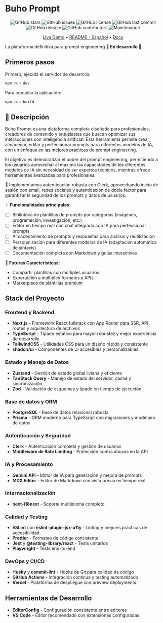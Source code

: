# Buho Prompt

<div align="center">

<!--[GitHub forks](https://img.shields.io/github/forks/slydragonn/buhoprompt-app?style=social)-->

![GitHub stars](https://img.shields.io/github/stars/slydragonn/buhoprompt-app?style=social)
![GitHub issues](https://img.shields.io/github/issues/slydragonn/buhoprompt-app)
![GitHub license](https://img.shields.io/github/license/slydragonn/buhoprompt-app)
![GitHub last commit](https://img.shields.io/github/last-commit/slydragonn/buhoprompt-app)
![GitHub release](https://img.shields.io/github/v/release/slydragonn/buhoprompt-app)
![GitHub contributors](https://img.shields.io/github/contributors/slydragonn/buhoprompt-app)
![Maintenance](https://img.shields.io/badge/Maintained-Actively-green)

</div>

<div align="center">

[Live Demo](#) •
[README - Español](README.es.md) •
[Docs](#)

</div>

La plataforma definitiva para prompt engineering
**🚧 En desarrollo 🚧**

## Primeros pasos

Primero, ejecuta el servidor de desarrollo:

```bash
npm run dev
```

Para compilar la aplicación:

```bash
npm run build
```

## **📝 Descripción**

Buho Prompt es una plataforma completa diseñada para profesionales, creadores de contenido y entusiastas que buscan optimizar sus interacciones con inteligencia artificial. Esta herramienta permite crear, almacenar, editar y perfeccionar prompts para diferentes modelos de IA, con un enfoque en las mejores prácticas de prompt engineering.

El objetivo es democratizar el poder del prompt engineering, permitiendo a los usuarios aprovechar al máximo las capacidades de los diferentes modelos de IA sin necesidad de ser expertos técnicos, mientras ofrece herramientas avanzadas para profesionales.

🔐 Implementamos autenticación robusta con Clerk, aprovechando inicio de sesión con email, redes sociales y autenticación de doble factor para garantizar la seguridad de los prompts y datos de usuarios.

✨ **Funcionalidades principales:**

- [ ] Biblioteca de plantillas de prompts por categorías (imágenes, programación, investigación, etc.)
- [ ] Editor en tiempo real con chat integrado con IA para perfeccionar prompts
- [ ] Almacenamiento de prompts y respuestas para análisis y reutilización
- [ ] Personalización para diferentes modelos de IA (adaptación automática de sintaxis)
- [ ] Documentación completa con Markdown y guías interactivas

🚀 **Futuras Características:**

- Compartir plantillas con múltiples usuarios
- Exportación a múltiples formatos y APIs
- Marketplace de plantillas premium

## Stack del Proyecto

### Frontend y Backend

- **Next.js** - Framework React fullstack con App Router para SSR, API routes y arquitectura de archivos
- **TypeScript** - Tipado estático para mayor robustez y mejor experiencia de desarrollo
- **TailwindCSS** - Utilidades CSS para un diseño rápido y consistente
- **shadcn/ui** - Componentes de UI accesibles y personalizables

### Estado y Manejo de Datos

- **Zustand** - Gestión de estado global liviana y eficiente
- **TanStack Query** - Manejo de estado del servidor, caché y sincronización
- **Zod** - Validación de esquemas y tipado en tiempo de ejecución

### Base de datos y ORM

- **PostgreSQL** - Base de datos relacional robusta
- **Prisma** - ORM moderno para TypeScript con migraciones y modelado de datos

### Autenticación y Seguridad

- **Clerk** - Autenticación completa y gestión de usuarios
- **Middleware de Rate Limiting** - Protección contra abusos en la API

### IA y Procesamiento

- **Gemini API** - Motor de IA para generación y mejora de prompts
- **MDX Editor** - Editor de Markdown con vista previa en tiempo real

### Internacionalización

- **next-i18next** - Soporte multiidioma completo

### Calidad y Testing

- **ESLint** con **eslint-plugin-jsx-a11y** - Linting y mejores prácticas de accesibilidad
- **Prettier** - Formateo de código consistente
- **Jest** y **@testing-library/react** - Tests unitarios
- **Playwright** - Tests end-to-end

### DevOps y CI/CD

- **Husky** y **commit-lint** - Hooks de Git para calidad de código
- **GitHub Actions** - Integración continua y testing automatizado
- **Vercel** - Plataforma de despliegue con preview deployments

## Herramientas de Desarrollo

- **EditorConfig** - Configuración consistente entre editores
- **VS Code** - Editor recomendado con extensiones configuradas
